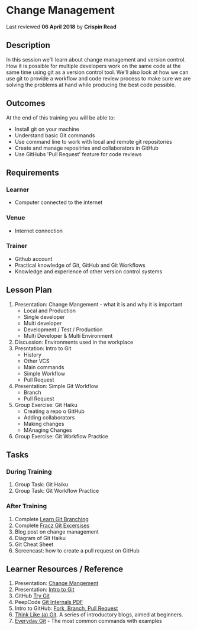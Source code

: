 # Change Management 
Last reviewed **06 April 2018** by **Crispin Read**

## Description
In this session we'll learn about change management and version control. How it is possible for multiple developers work on the same code at the same time using git as a version control tool. We'll also look at how we can use git to provide a workflow and code review process to make sure we are solving the problems at hand while producing the best code possible.

## Outcomes
At the end of this training you will be able to:

- Install git on your machine
- Understand basic Git commands
- Use command line to work with local and remote git repositories
- Create and manage repositries and collaborators in GitHub
- Use GitHubs 'Pull Request' feature for code reviews

## Requirements

### Learner
- Computer connected to the internet

### Venue
-  Internet connection

### Trainer
- Github account
- Practical knowledge of Git, GitHub and Git Workflows
- Knowledge and experience of other version control systems

## Lesson Plan

1. Presentation: Change Mangement - what it is and why it is important
    - Local and Production
    - Single developer 
    - Multi developer 
    - Development / Test / Production
    - Multi Developer & Multi Environment
2. Discussion: Environments used in the workplace
3. Presntation: Intro to Git
    - History
    - Other VCS
    - Main commands
    - Simple Workflow
    - Pull Request
4. Presentation: Simple Git Workflow
    - Branch
    - Pull Request
5. Group Exercise: Git Haiku
    - Creating a repo o GitHub
    - Adding collaborators
    - Making changes
    - MAnaging Changes
6. Group Exercise: Git Workflow Practice

## Tasks

### During Training
1. Group Task: Git Haiku
2. Group Task: Git Workflow Practice

### After Training
1. Complete [Learn Git Branching](https://learngitbranching.js.org/)
2. Complete [Fracz Git Excersises](https://gitexercises.fracz.com/)
3. Blog post on change management
4. Diagram of Git Haiku
5. Git Cheat Sheet
6. Screencast: how to create a pull request on GitHub

## Learner Resources / Reference

1. Presentation: [Change Mangement](https://drive.google.com/drive/folders/1fg0bHW9LcnaxnRHcWIDYDGxgFq-P1vC1)
2. Presentation: [Intro to Git](https://docs.google.com/presentation/d/1_4Qu08APaUbB1uzDO1XijPJVE20jv-eOqZeT822uFjg/edit#slide=id.g365d99f47f_0_571)
3. GitHub [Try Git](https://try.github.io/)
4. PeepCode [Git Internals PDF](https://github.com/pluralsight/git-internals-pdf)
5. Intro to GitHub: [Fork, Branch, Pull Request](http://gun.io/blog/how-to-github-fork-branch-and-pull-request/)
6. [Think Like (a) Git](http://think-like-a-git.net/). A series of introductory blogs, aimed at beginners.
7. [Everyday Git](http://www.kernel.org/pub/software/scm/git/docs/everyday.html) - The most common commands with examples
